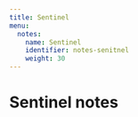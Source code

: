 ```yaml
---
title: Sentinel
menu:
  notes:
    name: Sentinel
    identifier: notes-senitnel
    weight: 30
---
```

# Sentinel notes